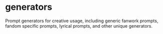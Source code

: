 # generators
 Prompt generators for creative usage, including generic fanwork prompts, fandom specific prompts, lyrical prompts, and other unique generators.
